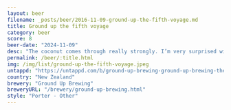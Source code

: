 ```yaml
---
layout: beer
filename: _posts/beer/2016-11-09-ground-up-the-fifth-voyage.md
title: Ground up the fifth voyage
category: beer
score: 8
beer-date: "2024-11-09"
desc: "The coconut comes through really strongly. I’m very surprised with how good this porter is"
permalink: /beer/:title.html
img: /img/list/ground-up-the-fifth-voyage.jpeg
untappd: "https://untappd.com/b/ground-up-brewing-ground-up-brewing-the-fifth-voyage/1525497"
country: "New Zealand"
brewery: "Ground Up Brewing"
breweryURL: "/brewery/ground-up-brewing.html"
style: "Porter - Other"
---
```

